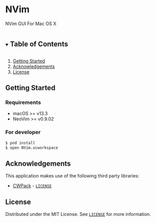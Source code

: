 # NVim

NVim GUI For Mac OS X

<details open="open">
  <summary><h2 style="display: inline-block">Table of Contents</h2></summary>
  <ol>
    <li><a href="#getting-started">Getting Started</a></li>
    <li><a href="#acknowledgements">Acknowledgements</a></li>
    <li><a href="#license">License</a></li>
  </ol>
</details>

## Getting Started

### Requirements

- macOS >= v13.3
- NeoVim >= v0.9.02

### For developer

```bash
$ pod install
$ open NVim.xcworkspace
```

## Acknowledgements

This application makes use of the following third party libraries:
- [CWPack](https://github.com/clwi/CWPack) - [`LICENSE`](Venders/CWPack/LICENSE)

## License

Distributed under the MIT License. See [`LICENSE`](LICENSE) for more information.
